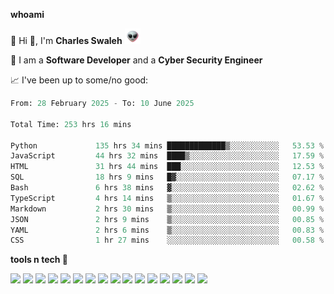 **whoami**

🤪 Hi 👋, I'm **Charles Swaleh** <img src="alien.gif" height="25px">

🤖 I am a **Software Developer** and a **Cyber Security Engineer**

📈 I've been up to some/no good:

<!--START_SECTION:waka-->

```python
From: 28 February 2025 - To: 10 June 2025

Total Time: 253 hrs 16 mins

Python             135 hrs 34 mins █████████████▒░░░░░░░░░░░   53.53 %
JavaScript         44 hrs 32 mins  ████▒░░░░░░░░░░░░░░░░░░░░   17.59 %
HTML               31 hrs 44 mins  ███░░░░░░░░░░░░░░░░░░░░░░   12.53 %
SQL                18 hrs 9 mins   █▓░░░░░░░░░░░░░░░░░░░░░░░   07.17 %
Bash               6 hrs 38 mins   ▓░░░░░░░░░░░░░░░░░░░░░░░░   02.62 %
TypeScript         4 hrs 14 mins   ▒░░░░░░░░░░░░░░░░░░░░░░░░   01.67 %
Markdown           2 hrs 30 mins   ▒░░░░░░░░░░░░░░░░░░░░░░░░   00.99 %
JSON               2 hrs 9 mins    ▒░░░░░░░░░░░░░░░░░░░░░░░░   00.85 %
YAML               2 hrs 6 mins    ▒░░░░░░░░░░░░░░░░░░░░░░░░   00.83 %
CSS                1 hr 27 mins    ░░░░░░░░░░░░░░░░░░░░░░░░░   00.58 %
```

<!--END_SECTION:waka-->


**tools n tech 🔭**

![](https://img.shields.io/badge/OS-Linux-informational?style=flat&logo=linux&logoColor=white&color=800020)
![](https://img.shields.io/badge/Code-JavaScript-informational?style=flat&logo=javascript&logoColor=white&color=800020)
![](https://img.shields.io/badge/Code-Python-informational?style=flat&logo=python&logoColor=white&color=800020)
![](https://img.shields.io/badge/Code-C-informational?style=flat&logo=c&logoColor=white&color=800020)
![](https://img.shields.io/badge/Code-Ruby-informational?style=flat&logo=ruby&logoColor=white&color=800020)
![](https://img.shields.io/badge/Code-Go-informational?style=flat&logo=go&logoColor=white&color=800020)
![](https://img.shields.io/badge/Framework-React-informational?style=flat&logo=react&logoColor=white&color=800020)
![](https://img.shields.io/badge/Framework-Django-informational?style=flat&logo=django&logoColor=white&color=800020)
![](https://img.shields.io/badge/Framework-Flask-informational?style=flat&logo=flask&logoColor=white&color=800020)
![](https://img.shields.io/badge/Framework-Rails-informational?style=flat&logo=Ruby&logoColor=white&color=800020)
![](https://img.shields.io/badge/Shell-Bash-informational?style=flat&logo=gnu-bash&logoColor=white&color=800020)
![](https://img.shields.io/badge/DB-PostgreSQL-informational?style=flat&logo=postgresql&logoColor=white&color=800020)
![](https://img.shields.io/badge/DB-MySQL-informational?style=flat&logo=mysql&logoColor=white&color=800020)
![](https://img.shields.io/badge/CI/CD-Docker-informational?style=flat&logo=docker&logoColor=white&color=800020)
![](https://img.shields.io/badge/CI/CD-Kubernetes-informational?style=flat&logo=kubernetes&logoColor=white&color=800020)
![](https://img.shields.io/badge/CI/CD-Jenkins-informational?style=flat&logo=jenkins&logoColor=white&color=800020)

<!-- **stats 🔭**

[![Charles's GitHub stats](https://github-readme-stats.vercel.app/api?username=mashm3ll0w&count_private=true&show_icons=true&theme=maroongold&include_all_commits=true)](https://github.com/anuraghazra/github-readme-stats)             [![Top Langs](https://github-readme-stats.vercel.app/api/top-langs/?username=mashm3ll0w&layout=compact&theme=maroongold&langs_count=6)](https://github.com/anuraghazra/github-readme-stats) -->
